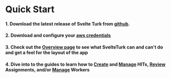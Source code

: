 # Quick Start

#### 1. Download the latest release of Svelte Turk from [ github](https://github.com/ejolly/svelte-turk/releases).
#### 2. Download and configure your [ aws credentials](aws-credentials.md)
#### 3. Check out the [ Overview page](overview.md) to see what SvelteTurk can and can't do and get a feel for the layout of the app
#### 4. Dive into to the guides to learn how to [ Create](create.md) and [ Manage](manage-hits.md) HITs, [ Review](review-assts.md) Assignments, and/or [ Manage](manage-workers.md) Workers
